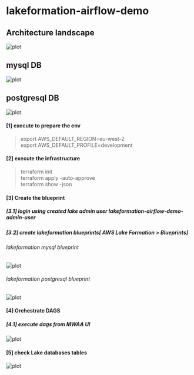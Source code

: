 # lakeformation-airflow-demo

## Architecture landscape
![plot](images/landscape.png)

## mysql DB
![plot](images/mysql-tickit.png)

## postgresql DB
![plot](images/postgre-tickit.png)

#### [1] execute to prepare the env

> export AWS_DEFAULT_REGION=eu-west-2 \
  export AWS_DEFAULT_PROFILE=development


#### [2] execute the infrastructure

> terraform init \
> terraform apply -auto-approve \
> terraform show -json


#### [3] Create the blueprint
##### [3.1] login using created lake admin user lakeformation-airflow-demo-admin-user
##### [3.2] create lakeformation blueprints[ AWS Lake Formation > Blueprints]
###### lakeformation mysql blueprint
![plot](images/mysql_blueprint.png)

###### lakeformation postgresql blueprint
![plot](images/postgresql_blueprint.png)


#### [4] Orchestrate DAGS
##### [4.1] execute dags from MWAA UI
![plot](images/mwaa_dags_execute.png)

#### [5] check Lake databases tables
![plot](images/lakeformation_tables.png)